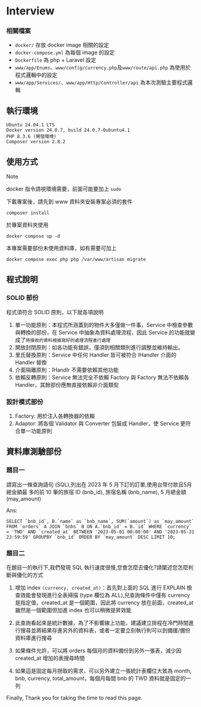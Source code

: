 # Interview

### 相關檔案
* `docker/` 存放 docker image 相關的設定
* `docker-compose.yml` 為每個 image 的設定
* `Dockerfile` 為 php + Laravel 設定
* `www/app/Enums`、`www/config/currency.php`及`www/route/api.php` 為使用於程式邏輯中的設定
* `www/app/Services/`、`www/app/Http/Controller/api` 為本次測驗主要程式邏輯

## 執行環境
```
Ubuntu 24.04.1 LTS
Docker version 24.0.7, build 24.0.7-0ubuntu4.1
PHP 8.3.6 (開發環境)
Composer version 2.8.2
```

## 使用方式
> [!NOTE]
> docker 指令請視環境需要，前面可能要加上 `sudo`

下載專案後，請先到 www 資料夾安裝專案必須的套件
```
composer install
```
於專案資料夾使用
```
docker compose up -d
```
本專案需要部份未使用資料庫，如有需要可加上
```
docker compose exec php php /var/www/artisan migrate
```

## 程式說明
### SOLID 部份
程式須符合 SOLID 原則，以下就各項說明

1. 單一功能原則：本程式所涵蓋到的物件大多僅做一件事，Service 中檢查參數與轉換的部份，在 Service 中抽象為資料處理流程，因此 Service 的功能就變成了`將接收的資料根據寫好的處理流程進行處理`
2. 開放封閉原則：如各功能有錯誤，僅須到相關類別進行調整並維持輸出。
3. 里氏替換原則：Service 中任何 Handler 皆可被符合 IHandler 介面的 Handler 替換
4. 介面隔離原則：IHandlr 不需要依賴其他功能
5. 依賴反轉原則：Service 無法完全不依賴 Factory 與 Factory 無法不依賴各 Handler，其餘部份應無直接依賴非介面類型

### 設計模式部份

1. Factory: 用於注入各轉換器的依賴
2. Adaptor: 將各個 Validator 與 Converter 包裝成 Handler，使 Service 更符合單一功能原則

## 資料庫測驗部份

### 題目一
請寫出一條查詢語句 (SQL),列出在 2023 年 5 月下訂的訂單,使用台幣付款且5月總金額最
多的前 10 筆的旅宿 ID (bnb_id), 旅宿名稱 (bnb_name), 5 月總金額 (may_amount)

Ans:
```
SELECT `bnb_id`, B.`name` as `bnb_name`, SUM(`amount`) as `may_amount` FROM `orders` A JOIN `bnbs` B ON A.`bnb_id` = B.`id` WHERE `currency` = 'TWD' AND `created_at` BETWEEN '2023-05-01 00:00:00' AND '2023-05-31 23:59:59' GROUPBY `bnb_id` ORDER BY `may_amount` DESC LIMIT 10;
 ```
 ### 題目二
在題目一的執行下,我們發現 SQL 執行速度很慢,您會怎麼去優化?請闡述您怎麼判斷與優化的方式

1. 增加 index `(currency, created_at)`：首先對上面的 SQL 進行 EXPLAIN 檢查效能會發現進行全表掃描 (type 欄位為 ALL),兒查詢條件中僅有 currency 是指定值，created_at 是一個範圍，因此將 currency 放在前面，created_at 雖然是一個範圍但加進 index 也可以稍微提昇效能

2. 此查詢看起來是統計數據，為了不影響線上功能，建議建立排程在冷門時間進行搜尋並將結果存進另外的資料表，或者一定要立刻執行則可以到備援/備份資料庫進行搜尋

3. 如果條件允許，可以將 orders 每個月的資料備份到另外一張表，減少因 created_at 增加的表搜尋時間

4. 如果這是固定每月撈取的需求，可以另外建立一張統計表欄位大致為 month, bnb, currency, total_amount，每個月每間 bnb 的 TWD 資料就是固定的一列

Finally, Thank you for taking the time to read this page.